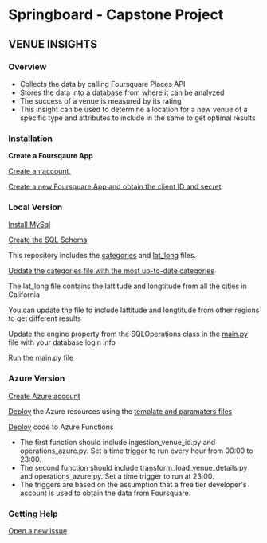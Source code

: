 # Springboard - Capstone Project

## VENUE INSIGHTS

### Overview

- Collects the data by calling Foursquare Places API
- Stores the data into a database from where it can be analyzed
- The success of a venue is measured by its rating
- This insight can be used to determine a location for a new venue of a specific type and attributes to include in the same to get optimal results

### Installation

**Create a Foursqaure App**

[Create an account.](https://foursquare.com/developers/signup)

[Create a new Foursquare App and obtain the client ID and
secret](https://developer.foursquare.com/docs/places-api/getting-started/)

### Local Version

[Install MySql](https://dev.mysql.com/doc/mysql-installation-excerpt/5.7/en/)

[Create the SQL Schema](https://github.com/maneskiivan/Springboard/blob/master/local/database/create_tables.sql)

This repository includes the [categories](https://github.com/maneskiivan/Springboard/blob/master/local/files/categories.csv) and [lat_long](https://github.com/maneskiivan/Springboard/blob/master/local/files/lat_long.csv) files.

[Update the categories file with the most up-to-date categories](https://developer.foursquare.com/docs/api-reference/venues/categories/)

The lat_long file contains the lattitude and longtitude from all the cities in California

You can update the file to include lattitude and longtitude from other regions to get different results

Update the engine property from the SQLOperations class in the [main.py](https://github.com/maneskiivan/Springboard/blob/master/local/main.py) file with your database login info

Run the main.py file

### Azure Version

[Create Azure account](https://azure.microsoft.com/en-us/free/?v=b&adobe_mc_sdid=SDID%3D79107E4A5D861A7D-1C28B51C2ED92547%7CMCORGID%3DEA76ADE95776D2EC7F000101%40AdobeOrg%7CTS%3D1635718868&adobe_mc_ref=https%3A%2F%2Fwww.google.com%2F)

[Deploy](https://docs.microsoft.com/en-us/azure/azure-resource-manager/templates/template-tutorial-create-first-template?tabs=azure-powershell) the Azure resources using the [template and paramaters files](https://github.com/maneskiivan/Springboard/tree/master/azure/template)

[Deploy](https://docs.microsoft.com/en-us/azure/azure-functions/create-first-function-vs-code-python) code to Azure Functions

- The first function should include ingestion_venue_id.py and operations_azure.py. Set a time trigger to run every hour from 00:00 to 23:00. 
- The second function should include transform_load_venue_details.py and operations_azure.py. Set a time trigger to run at 23:00.
- The triggers are based on the assumption that a free tier developer's account is used to obtain the data from Foursquare.



### Getting Help

[Open a new issue](https://github.com/maneskiivan/Springboard/issues) 
